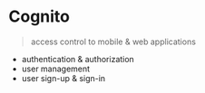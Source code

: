 # Cognito

> access control to mobile & web applications

- authentication & authorization
- user management
- user sign-up & sign-in
